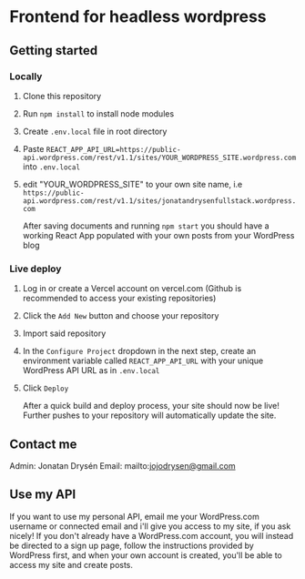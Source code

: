 # Frontend for headless wordpress

## Getting started

### Locally
1. Clone this repository
2. Run `npm install` to install node modules
3. Create `.env.local` file in root directory
4. Paste `REACT_APP_API_URL=https://public-api.wordpress.com/rest/v1.1/sites/YOUR_WORDPRESS_SITE.wordpress.com` into `.env.local`
5. edit "YOUR_WORDPRESS_SITE" to your own site name, i.e `https://public-api.wordpress.com/rest/v1.1/sites/jonatandrysenfullstack.wordpress.com`

   After saving documents and running `npm start` you should have a working React App populated with your own posts from your WordPress blog

### Live deploy
1. Log in or create a Vercel account on vercel.com (Github is recommended to access your existing repositories)
2. Click the `Add New` button and choose your repository
3. Import said repository
4. In the `Configure Project` dropdown in the next step, create an environment variable called `REACT_APP_API_URL` with your unique WordPress API URL as in `.env.local`
5. Click `Deploy`

   After a quick build and deploy process, your site should now be live! Further pushes to your repository will automatically update the site.


## Contact me
Admin: Jonatan Drysén
Email: mailto:jojodrysen@gmail.com
  
## Use my API
If you want to use my personal API, email me your WordPress.com username or connected email and i'll give you access to my site, if you ask nicely! If you don't already have a WordPress.com account, you will instead be directed to a sign up page, follow the instructions provided by WordPress first, and when your own account is created, you'll be able to access my site and create posts.
